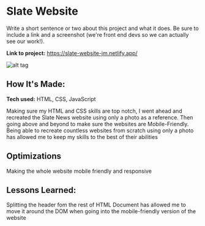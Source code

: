 # Slate Website
Write a short sentence or two about this project and what it does. Be sure to include a link and a screenshot (we're front end devs so we can actually see our work!).

**Link to project:** https://slate-website-jm.netlify.app/

![alt tag](https://i.imgur.com/jAKVyBl.png)

## How It's Made:

**Tech used:** HTML, CSS, JavaScript

Making sure my HTML and CSS skills are top notch, I went ahead and recreated the Slate News website using only a photo as a reference. Then going above and beyond to make sure the websites are Mobile-Friendly. Being able to recreate countless websites from scratch using only a photo has allowed me to keep my skills to the best of their abilities

## Optimizations

Making the whole website mobile friendly and responsive

## Lessons Learned:

Splitting the header fom the rest of HTML Document has allowed me to move it around the DOM when going into the mobile-friendly version of the website
